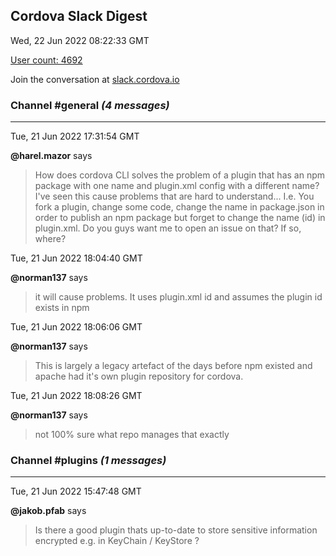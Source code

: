 ## Cordova Slack Digest
Wed, 22 Jun 2022 08:22:33 GMT

[User count: 4692](https://cordova.slack.com/)


Join the conversation at [slack.cordova.io](http://slack.cordova.io/)

### __Channel #general__ _(4 messages)_
---

Tue, 21 Jun 2022 17:31:54 GMT

__@harel.mazor__ says 
> How does cordova CLI solves the problem of a plugin that has an npm package with one name and plugin.xml config with a different name?
> I've seen this cause problems that are hard to understand...
> I.e. You fork a plugin, change some code, change the name in package.json in order to publish an npm package but forget to change the name (id) in plugin.xml.
> Do you guys want me to open an issue on that? If so, where?
> 

Tue, 21 Jun 2022 18:04:40 GMT

__@norman137__ says 
> it will cause problems. It uses plugin.xml id and assumes the plugin id exists in npm
> 

Tue, 21 Jun 2022 18:06:06 GMT

__@norman137__ says 
> This is largely a legacy artefact of the days before npm existed and apache had it's own plugin repository for cordova.
> 

Tue, 21 Jun 2022 18:08:26 GMT

__@norman137__ says 
> not 100% sure what repo manages that exactly
> 

### __Channel #plugins__ _(1 messages)_
---

Tue, 21 Jun 2022 15:47:48 GMT

__@jakob.pfab__ says 
> Is there a good plugin thats up-to-date to store sensitive information encrypted e.g. in KeyChain / KeyStore ?
> 
